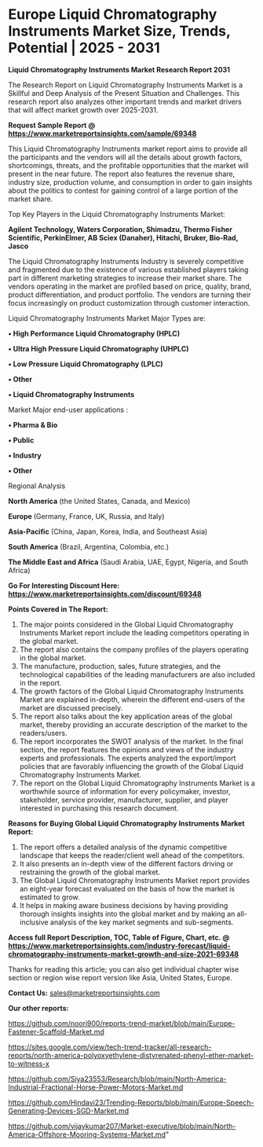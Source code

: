 # Europe Liquid Chromatography Instruments Market Size, Trends, Potential | 2025 - 2031

<strong>Liquid Chromatography Instruments Market Research Report 2031</strong>

The Research Report on Liquid Chromatography Instruments Market is a Skillful and Deep Analysis of the Present Situation and Challenges. This research report also analyzes other important trends and market drivers that will affect market growth over 2025-2031.

<strong>Request Sample Report @ <a href=https://www.marketreportsinsights.com/sample/69348>https://www.marketreportsinsights.com/sample/69348</a></strong>

This Liquid Chromatography Instruments market report aims to provide all the participants and the vendors will all the details about growth factors, shortcomings, threats, and the profitable opportunities that the market will present in the near future. The report also features the revenue share, industry size, production volume, and consumption in order to gain insights about the politics to contest for gaining control of a large portion of the market share.

Top Key Players in the Liquid Chromatography Instruments Market:

<strong>Agilent Technology, Waters Corporation, Shimadzu, Thermo Fisher Scientific, PerkinElmer, AB Sciex (Danaher), Hitachi, Bruker, Bio-Rad, Jasco</strong>

The Liquid Chromatography Instruments Industry is severely competitive and fragmented due to the existence of various established players taking part in different marketing strategies to increase their market share. The vendors operating in the market are profiled based on price, quality, brand, product differentiation, and product portfolio. The vendors are turning their focus increasingly on product customization through customer interaction.

Liquid Chromatography Instruments Market Major Types are:

<strong>• High Performance Liquid Chromatography (HPLC)

• Ultra High Pressure Liquid Chromatography (UHPLC)

• Low Pressure Liquid Chromatography (LPLC)

• Other

• Liquid Chromatography Instruments</strong>

Market Major end-user applications :

<strong>• Pharma & Bio

• Public

• Industry

• Other</strong>

Regional Analysis

</u><strong><b>North America</b></strong> (the United States, Canada, and Mexico)

<strong><b>Europe </b></strong>(Germany, France, UK, Russia, and Italy)

<strong><b>Asia-Pacific</b></strong> (China, Japan, Korea, India, and Southeast Asia)

<strong><b>South America</b></strong> (Brazil, Argentina, Colombia, etc.)

<strong><b>The Middle East and Africa</b></strong> (Saudi Arabia, UAE, Egypt, Nigeria, and South Africa)

<strong>Go For Interesting Discount Here: <a href=https://www.marketreportsinsights.com/discount/69348>https://www.marketreportsinsights.com/discount/69348</a></strong>

<strong>Points Covered in The Report:</strong>
<ol>
  <li>The major points considered in the Global Liquid Chromatography Instruments Market report include the leading competitors operating in the global market.</li>
  <li>The report also contains the company profiles of the players operating in the global market.</li>
  <li>The manufacture, production, sales, future strategies, and the technological capabilities of the leading manufacturers are also included in the report.</li>
  <li>The growth factors of the Global Liquid Chromatography Instruments Market are explained in-depth, wherein the different end-users of the market are discussed precisely.</li>
  <li>The report also talks about the key application areas of the global market, thereby providing an accurate description of the market to the readers/users.</li>
  <li>The report incorporates the SWOT analysis of the market. In the final section, the report features the opinions and views of the industry experts and professionals. The experts analyzed the export/import policies that are favorably influencing the growth of the Global Liquid Chromatography Instruments Market.</li>
  <li>The report on the Global Liquid Chromatography Instruments Market is a worthwhile source of information for every policymaker, investor, stakeholder, service provider, manufacturer, supplier, and player interested in purchasing this research document.</li>
</ol>
<strong>Reasons for Buying Global Liquid Chromatography Instruments Market Report:</strong>

<ol>
  <li>The report offers a detailed analysis of the dynamic competitive landscape that keeps the reader/client well ahead of the competitors.</li>
  <li>It also presents an in-depth view of the different factors driving or restraining the growth of the global market.</li>
  <li>The Global Liquid Chromatography Instruments Market report provides an eight-year forecast evaluated on the basis of how the market is estimated to grow.</li>
  <li>It helps in making aware business decisions by having providing thorough insights insights into the global market and by making an all-inclusive analysis of the key market segments and sub-segments.</li>
</ol>
<strong>Access full Report Description, TOC, Table of Figure, Chart, etc. @ <a href=https://www.marketreportsinsights.com/industry-forecast/liquid-chromatography-instruments-market-growth-and-size-2021-69348>https://www.marketreportsinsights.com/industry-forecast/liquid-chromatography-instruments-market-growth-and-size-2021-69348</a></strong>


Thanks for reading this article; you can also get individual chapter wise section or region wise report version like Asia, United States, Europe.

<strong>Contact Us:</strong>
sales@marketreportsinsights.com

<strong>Our other reports:</strong>

<a href=https://github.com/noori900/reports-trend-market/blob/main/Europe-Fastener-Scaffold-Market.md>https://github.com/noori900/reports-trend-market/blob/main/Europe-Fastener-Scaffold-Market.md</a>

<a href=https://sites.google.com/view/tech-trend-tracker/all-research-reports/north-america-polyoxyethylene-distyrenated-phenyl-ether-market-to-witness-x>https://sites.google.com/view/tech-trend-tracker/all-research-reports/north-america-polyoxyethylene-distyrenated-phenyl-ether-market-to-witness-x</a>

<a href=https://github.com/Siya23553/Research/blob/main/North-America-Industrial-Fractional-Horse-Power-Motors-Market.md>https://github.com/Siya23553/Research/blob/main/North-America-Industrial-Fractional-Horse-Power-Motors-Market.md</a>

<a href=https://github.com/Hindavi23/Trending-Reports/blob/main/Europe-Speech-Generating-Devices-SGD-Market.md>https://github.com/Hindavi23/Trending-Reports/blob/main/Europe-Speech-Generating-Devices-SGD-Market.md</a>

<a href=https://github.com/vijaykumar207/Market-executive/blob/main/North-America-Offshore-Mooring-Systems-Market.md>https://github.com/vijaykumar207/Market-executive/blob/main/North-America-Offshore-Mooring-Systems-Market.md</a>"
